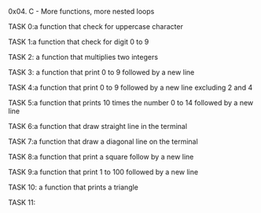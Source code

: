 0x04. C - More functions, more nested loops

TASK 0:a function that check for uppercase character

TASK 1:a function that check for digit 0 to 9

TASK 2: a function that multiplies two integers

TASK 3: a function that print 0 to 9 followed by a new line

TASK 4:a function that print 0 to 9 followed by a new line excluding 2 and 4

TASK 5:a function that prints 10 times the number 0 to 14 followed by a new line

TASK 6:a function that draw straight line in the terminal

TASK 7:a function that draw a diagonal line on the terminal

TASK 8:a function that print a square follow by a new line

TASK 9:a function that print 1 to 100 followed by a new line

TASK 10: a function that prints a triangle

TASK 11:
